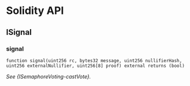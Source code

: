 # Solidity API

## ISignal

### signal

```solidity
function signal(uint256 rc, bytes32 message, uint256 nullifierHash, uint256 externalNullifier, uint256[8] proof) external returns (bool)
```

_See {ISemaphoreVoting-castVote}._

